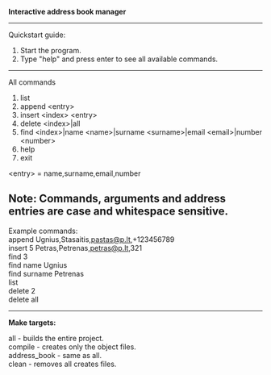 **Interactive address book manager**

------------------------------------------------------------------------------------

Quickstart guide:
1. Start the program.
2. Type "help" and press enter to see all available commands.

------------------------------------------------------------------------------------

All commands

1. list
2. append \<entry>
3. insert \<index> \<entry>
4. delete \<index>|all
5. find \<index>|name \<name>|surname \<surname>|email \<email>|number \<number>
6. help
7. exit

\<entry> = name,surname,email,number

Note: Commands, arguments and address entries are case and whitespace sensitive.
------------------------------------------------------------------------------------

Example commands: <br/>
append Ugnius,Stasaitis,pastas@p.lt,+123456789 <br/>
insert 5 Petras,Petrenas,petras@p.lt,321 <br/>
find 3 <br/>
find name Ugnius <br/>
find surname Petrenas <br/>
list <br/>
delete 2 <br/>
delete all <br/>

------------------------------------------------------------------------------------

**Make targets:**

all - builds the entire project.  <br/>
compile - creates only the object files.  <br/>
address_book - same as all.  <br/>
clean - removes all creates files.  <br/>
